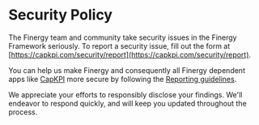 # Security Policy

The Finergy team and community take security issues in the Finergy Framework seriously. To report a security issue, fill out the form at [https://capkpi.com/security/report](https://capkpi.com/security/report).

You can help us make Finergy and consequently all Finergy dependent apps like [CapKPI](https://capkpi.com) more secure by following the [Reporting guidelines](https://capkpi.com/security).

We appreciate your efforts to responsibly disclose your findings. We'll endeavor to respond quickly, and will keep you updated throughout the process.